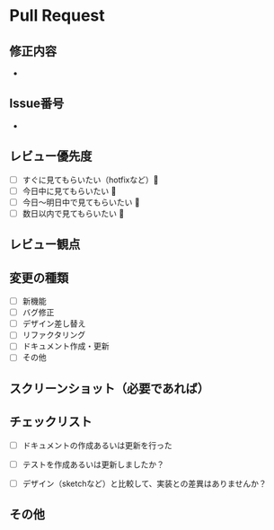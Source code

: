 # Pull Request

## 修正内容
<!-- 何についての変更なのかなど -->

-

## Issue番号
<!-- 関連するGithubのIssueを記載 -->

-

## レビュー優先度

- [ ] すぐに見てもらいたい（hotfixなど）🚀
- [ ] 今日中に見てもらいたい 🚗
- [ ] 今日〜明日中で見てもらいたい 🚶
- [ ] 数日以内で見てもらいたい 🐢

## レビュー観点

<!--
  レビューアに確認してほしい事柄の記載をお願い致します。
  特に、本PRにてレビュー対象外の内容があれば合わせて記載をお願い致します。
-->

## 変更の種類
<!-- 当てはまるものにチェックしてください -->

- [ ] 新機能
- [ ] バグ修正
- [ ] デザイン差し替え
- [ ] リファクタリング
- [ ] ドキュメント作成・更新
- [ ] その他

## スクリーンショット（必要であれば）
<!-- UIの作成・更新だとできれば -->

## チェックリスト
<!-- ドキュメント更新を行った場合は、ドキュメントのリンクを添える -->

- [ ] ドキュメントの作成あるいは更新を行った

<!-- 既存テストの更新、新規テストの追加を実施したか記載ください -->

- [ ] テストを作成あるいは更新しましたか？

<!--
  Androidにおける制約でデザイン通りに実装できなかった場合は、
  PM・デザイナーと代替案について議論の上、合意された内容を記載ください
-->

- [ ] デザイン（sketchなど）と比較して、実装との差異はありませんか？

## その他
<!-- その他何かあれば -->
